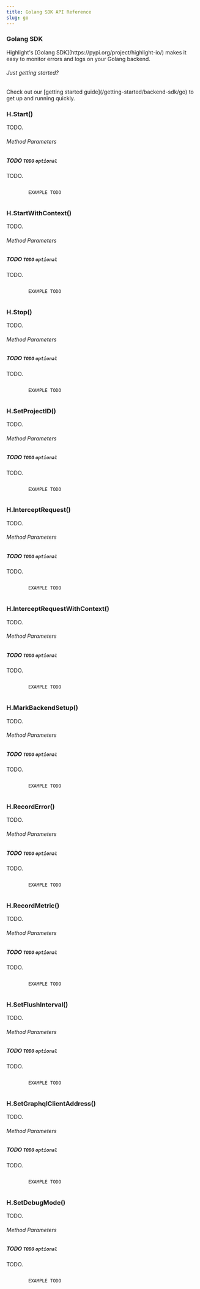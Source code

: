```yaml
---
title: Golang SDK API Reference
slug: go
---
```


<section className="section">
  <div className="left">
    <h3>Golang SDK</h3>
    <p>
      Highlight's [Golang SDK](https://pypi.org/project/highlight-io/) makes it easy to monitor errors and logs on your Golang backend.
    </p>
  </div>
  <div className="right">
    <h6>Just getting started?</h6>
    <p>Check out our [getting started guide](/getting-started/backend-sdk/go) to get up and running quickly.</p>
  </div>
</section>

<section className="section">
  <div className="left">
    <h3>H.Start()</h3> 
    <p>TODO.</p>
    <h6>Method Parameters</h6>
    <aside className="parameter">
      <h5>TODO <code>TODO</code> <code>optional</code></h5>
      <p>TODO.</p>
    </aside>
  </div>
  <div className="right">
    <code>
        EXAMPLE TODO
    </code>
  </div>
</section>

<section className="section">
  <div className="left">
    <h3>H.StartWithContext()</h3> 
    <p>TODO.</p>
    <h6>Method Parameters</h6>
    <aside className="parameter">
      <h5>TODO <code>TODO</code> <code>optional</code></h5>
      <p>TODO.</p>
    </aside>
  </div>
  <div className="right">
    <code>
        EXAMPLE TODO
    </code>
  </div>
</section>

<section className="section">
  <div className="left">
    <h3>H.Stop()</h3> 
    <p>TODO.</p>
    <h6>Method Parameters</h6>
    <aside className="parameter">
      <h5>TODO <code>TODO</code> <code>optional</code></h5>
      <p>TODO.</p>
    </aside>
  </div>
  <div className="right">
    <code>
        EXAMPLE TODO
    </code>
  </div>
</section>

<section className="section">
  <div className="left">
    <h3>H.SetProjectID()</h3> 
    <p>TODO.</p>
    <h6>Method Parameters</h6>
    <aside className="parameter">
      <h5>TODO <code>TODO</code> <code>optional</code></h5>
      <p>TODO.</p>
    </aside>
  </div>
  <div className="right">
    <code>
        EXAMPLE TODO
    </code>
  </div>
</section>

<section className="section">
  <div className="left">
    <h3>H.InterceptRequest()</h3> 
    <p>TODO.</p>
    <h6>Method Parameters</h6>
    <aside className="parameter">
      <h5>TODO <code>TODO</code> <code>optional</code></h5>
      <p>TODO.</p>
    </aside>
  </div>
  <div className="right">
    <code>
        EXAMPLE TODO
    </code>
  </div>
</section>

<section className="section">
  <div className="left">
    <h3>H.InterceptRequestWithContext()</h3> 
    <p>TODO.</p>
    <h6>Method Parameters</h6>
    <aside className="parameter">
      <h5>TODO <code>TODO</code> <code>optional</code></h5>
      <p>TODO.</p>
    </aside>
  </div>
  <div className="right">
    <code>
        EXAMPLE TODO
    </code>
  </div>
</section>

<section className="section">
  <div className="left">
    <h3>H.MarkBackendSetup()</h3> 
    <p>TODO.</p>
    <h6>Method Parameters</h6>
    <aside className="parameter">
      <h5>TODO <code>TODO</code> <code>optional</code></h5>
      <p>TODO.</p>
    </aside>
  </div>
  <div className="right">
    <code>
        EXAMPLE TODO
    </code>
  </div>
</section>

<section className="section">
  <div className="left">
    <h3>H.RecordError()</h3> 
    <p>TODO.</p>
    <h6>Method Parameters</h6>
    <aside className="parameter">
      <h5>TODO <code>TODO</code> <code>optional</code></h5>
      <p>TODO.</p>
    </aside>
  </div>
  <div className="right">
    <code>
        EXAMPLE TODO
    </code>
  </div>
</section>

<section className="section">
  <div className="left">
    <h3>H.RecordMetric()</h3> 
    <p>TODO.</p>
    <h6>Method Parameters</h6>
    <aside className="parameter">
      <h5>TODO <code>TODO</code> <code>optional</code></h5>
      <p>TODO.</p>
    </aside>
  </div>
  <div className="right">
    <code>
        EXAMPLE TODO
    </code>
  </div>
</section>

<section className="section">
  <div className="left">
    <h3>H.SetFlushInterval()</h3> 
    <p>TODO.</p>
    <h6>Method Parameters</h6>
    <aside className="parameter">
      <h5>TODO <code>TODO</code> <code>optional</code></h5>
      <p>TODO.</p>
    </aside>
  </div>
  <div className="right">
    <code>
        EXAMPLE TODO
    </code>
  </div>
</section>

<section className="section">
  <div className="left">
    <h3>H.SetGraphqlClientAddress()</h3> 
    <p>TODO.</p>
    <h6>Method Parameters</h6>
    <aside className="parameter">
      <h5>TODO <code>TODO</code> <code>optional</code></h5>
      <p>TODO.</p>
    </aside>
  </div>
  <div className="right">
    <code>
        EXAMPLE TODO
    </code>
  </div>
</section>

<section className="section">
  <div className="left">
    <h3>H.SetDebugMode()</h3> 
    <p>TODO.</p>
    <h6>Method Parameters</h6>
    <aside className="parameter">
      <h5>TODO <code>TODO</code> <code>optional</code></h5>
      <p>TODO.</p>
    </aside>
  </div>
  <div className="right">
    <code>
        EXAMPLE TODO
    </code>
  </div>
</section>
